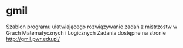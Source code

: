 # gmil
Szablon programu ułatwiającego rozwiązywanie zadań z mistrzostw w Grach Matematycznych i Logicznych
Zadania dostępne na stronie http://gmil.pwr.edu.pl/
